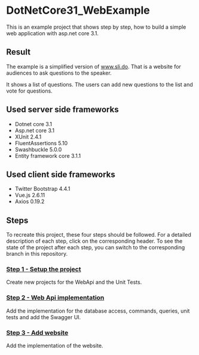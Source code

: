 # DotNetCore31_WebExample

This is an example project that shows step by step, how to build a simple web application with asp.net core 3.1. 

## Result

The example is a simplified version of www.sli.do. That is a website for audiences to ask questions to the speaker.

It shows a list of questions. The users can add new questions to the list and vote for questions. 

## Used server side frameworks

* Dotnet core 3.1
* Asp.net core 3.1
* XUnit 2.4.1
* FluentAssertions 5.10
* Swashbuckle 5.0.0
* Entity framework core 3.1.1

## Used client side frameworks
* Twitter Bootstrap 4.4.1
* Vue.js 2.6.11
* Axios 0.19.2
 
## Steps

To recreate this project, these four steps should be followed. For a detailed description of each step, click on the corresponding header. To see the state of the project after each step, you can switch to the corresponding branch in this repository.

### [Step 1 - Setup the project](Step1.md)

Create new projects for the WebApi and the Unit Tests.

### [Step 2 - Web Api implementation](Step2.md)

Add the implementation for the database access, commands, queries, unit tests and add the Swagger UI.

### [Step 3 - Add website](Step3.md)

Add the implementation of the website.

